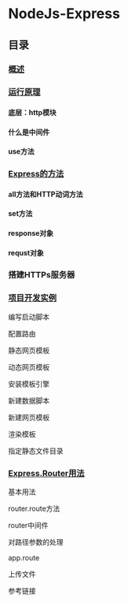 # NodeJs-Express


## 目录

### [概述 ](https://github.com/moveondo/NodeJs-Express/tree/master/01)


### [运行原理](https://github.com/moveondo/NodeJs-Express/tree/master/02)

#### 底层：http模块

#### 什么是中间件

#### use方法

### [Express的方法](https://github.com/moveondo/NodeJs-Express/tree/master/03)

#### all方法和HTTP动词方法

#### set方法

#### response对象

#### requst对象

### 搭建HTTPs服务器

### [项目开发实例](https://github.com/moveondo/NodeJs-Express/tree/master/04)

编写启动脚本

配置路由

静态网页模板

动态网页模板

安装模板引擎

新建数据脚本

新建网页模板

渲染模板

指定静态文件目录

### [Express.Router用法](https://github.com/moveondo/NodeJs-Express/tree/master/05)

基本用法

router.route方法

router中间件

对路径参数的处理

app.route

上传文件

参考链接
